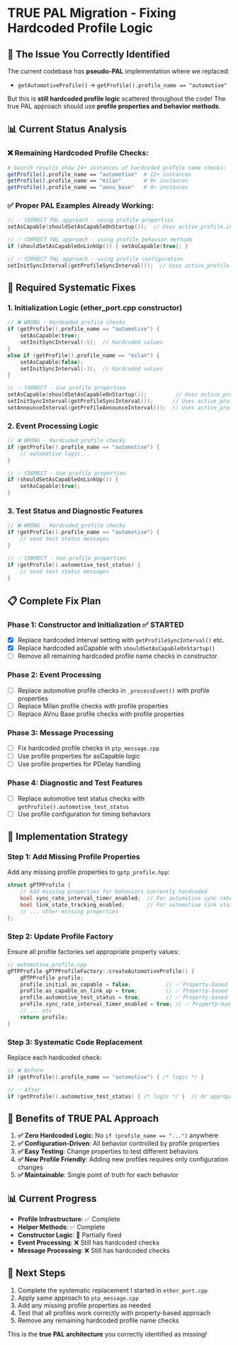 # TRUE PAL Migration - Fixing Hardcoded Profile Logic

## 🎯 **The Issue You Correctly Identified**

The current codebase has **pseudo-PAL** implementation where we replaced:
- `getAutomotiveProfile()` → `getProfile().profile_name == "automotive"`

But this is **still hardcoded profile logic** scattered throughout the code! The true PAL approach should use **profile properties and behavior methods**.

## 📊 **Current Status Analysis**

### ❌ **Remaining Hardcoded Profile Checks:**
```bash
# Search results show 24+ instances of hardcoded profile name checks:
getProfile().profile_name == "automotive"  # 12+ instances
getProfile().profile_name == "milan"       # 8+ instances  
getProfile().profile_name == "avnu_base"   # 4+ instances
```

### ✅ **Proper PAL Examples Already Working:**
```cpp
// ✅ CORRECT PAL approach - using profile properties
setAsCapable(shouldSetAsCapableOnStartup());  // Uses active_profile.initial_as_capable

// ✅ CORRECT PAL approach - using profile behavior methods  
if (shouldSetAsCapableOnLinkUp()) { setAsCapable(true); }

// ✅ CORRECT PAL approach - using profile configuration
setInitSyncInterval(getProfileSyncInterval());  // Uses active_profile.sync_interval_log
```

## 🔧 **Required Systematic Fixes**

### **1. Initialization Logic (ether_port.cpp constructor)**
```cpp
// ❌ WRONG - Hardcoded profile checks
if (getProfile().profile_name == "automotive") {
    setAsCapable(true);
    setInitSyncInterval(-5);  // Hardcoded values
}
else if (getProfile().profile_name == "milan") {
    setAsCapable(false);
    setInitSyncInterval(-3);  // Hardcoded values
}

// ✅ CORRECT - Use profile properties  
setAsCapable(shouldSetAsCapableOnStartup());         // Uses active_profile.initial_as_capable
setInitSyncInterval(getProfileSyncInterval());      // Uses active_profile.sync_interval_log
setAnnounceInterval(getProfileAnnounceInterval());  // Uses active_profile.announce_interval_log
```

### **2. Event Processing Logic**
```cpp
// ❌ WRONG - Hardcoded profile checks
if (getProfile().profile_name == "automotive") {
    // automotive logic...
}

// ✅ CORRECT - Use profile properties
if (shouldSetAsCapableOnLinkUp()) {
    setAsCapable(true);
}
```

### **3. Test Status and Diagnostic Features**
```cpp
// ❌ WRONG - Hardcoded profile checks  
if (getProfile().profile_name == "automotive") {
    // send test status messages
}

// ✅ CORRECT - Use profile properties
if (getProfile().automotive_test_status) {
    // send test status messages  
}
```

## 📋 **Complete Fix Plan**

### **Phase 1: Constructor and Initialization** ✅ **STARTED**
- [x] Replace hardcoded interval setting with `getProfileSyncInterval()` etc.
- [x] Replace hardcoded asCapable with `shouldSetAsCapableOnStartup()`
- [ ] Remove all remaining hardcoded profile name checks in constructor

### **Phase 2: Event Processing**
- [ ] Replace automotive profile checks in `_processEvent()` with profile properties
- [ ] Replace Milan profile checks with profile properties  
- [ ] Replace AVnu Base profile checks with profile properties

### **Phase 3: Message Processing**
- [ ] Fix hardcoded profile checks in `ptp_message.cpp`
- [ ] Use profile properties for asCapable logic
- [ ] Use profile properties for PDelay handling

### **Phase 4: Diagnostic and Test Features**
- [ ] Replace automotive test status checks with `getProfile().automotive_test_status`
- [ ] Use profile configuration for timing behaviors

## 🚀 **Implementation Strategy**

### **Step 1: Add Missing Profile Properties**
Add any missing profile properties to `gptp_profile.hpp`:
```cpp
struct gPTPProfile {
    // Add missing properties for behaviors currently hardcoded
    bool sync_rate_interval_timer_enabled;  // For automotive sync rate timer
    bool link_state_tracking_enabled;       // For automotive link state tracking
    // ... other missing properties
};
```

### **Step 2: Update Profile Factory**
Ensure all profile factories set appropriate property values:
```cpp
// automotive_profile.cpp
gPTPProfile gPTPProfileFactory::createAutomotiveProfile() {
    gPTPProfile profile;
    profile.initial_as_capable = false;           // ✅ Property-based
    profile.as_capable_on_link_up = true;         // ✅ Property-based
    profile.automotive_test_status = true;        // ✅ Property-based  
    profile.sync_rate_interval_timer_enabled = true; // ✅ Property-based
    // ... etc
    return profile;
}
```

### **Step 3: Systematic Code Replacement**
Replace each hardcoded check:
```cpp
// ❌ Before
if (getProfile().profile_name == "automotive") { /* logic */ }

// ✅ After  
if (getProfile().automotive_test_status) { /* logic */ }  // Or appropriate property
```

## 🎯 **Benefits of TRUE PAL Approach**

1. **✅ Zero Hardcoded Logic**: No `if (profile_name == "...")` anywhere
2. **✅ Configuration-Driven**: All behavior controlled by profile properties
3. **✅ Easy Testing**: Change properties to test different behaviors
4. **✅ New Profile Friendly**: Adding new profiles requires only configuration changes
5. **✅ Maintainable**: Single point of truth for each behavior

## 📊 **Current Progress**

- **Profile Infrastructure**: ✅ Complete
- **Helper Methods**: ✅ Complete  
- **Constructor Logic**: 🚧 Partially fixed
- **Event Processing**: ❌ Still has hardcoded checks
- **Message Processing**: ❌ Still has hardcoded checks

## 🔧 **Next Steps**

1. Complete the systematic replacement I started in `ether_port.cpp`
2. Apply same approach to `ptp_message.cpp`  
3. Add any missing profile properties as needed
4. Test that all profiles work correctly with property-based approach
5. Remove any remaining hardcoded profile name checks

This is the **true PAL architecture** you correctly identified as missing!

